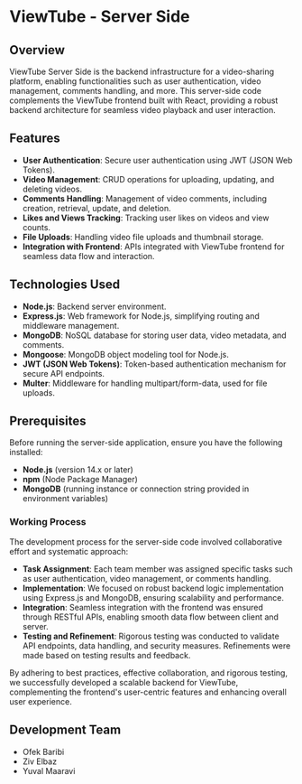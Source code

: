# ViewTube - Server Side

## Overview
ViewTube Server Side is the backend infrastructure for a video-sharing platform, enabling functionalities such as user authentication, video management, comments handling, and more. This server-side code complements the ViewTube frontend built with React, providing a robust backend architecture for seamless video playback and user interaction.

## Features
- **User Authentication**: Secure user authentication using JWT (JSON Web Tokens).
- **Video Management**: CRUD operations for uploading, updating, and deleting videos.
- **Comments Handling**: Management of video comments, including creation, retrieval, update, and deletion.
- **Likes and Views Tracking**: Tracking user likes on videos and view counts.
- **File Uploads**: Handling video file uploads and thumbnail storage.
- **Integration with Frontend**: APIs integrated with ViewTube frontend for seamless data flow and interaction.

## Technologies Used
- **Node.js**: Backend server environment.
- **Express.js**: Web framework for Node.js, simplifying routing and middleware management.
- **MongoDB**: NoSQL database for storing user data, video metadata, and comments.
- **Mongoose**: MongoDB object modeling tool for Node.js.
- **JWT (JSON Web Tokens)**: Token-based authentication mechanism for secure API endpoints.
- **Multer**: Middleware for handling multipart/form-data, used for file uploads.

## Prerequisites
Before running the server-side application, ensure you have the following installed:
- **Node.js** (version 14.x or later)
- **npm** (Node Package Manager)
- **MongoDB** (running instance or connection string provided in environment variables)

### Working Process
The development process for the server-side code involved collaborative effort and systematic approach:
- **Task Assignment**: Each team member was assigned specific tasks such as user authentication, video management, or comments handling.
- **Implementation**: We focused on robust backend logic implementation using Express.js and MongoDB, ensuring scalability and performance.
- **Integration**: Seamless integration with the frontend was ensured through RESTful APIs, enabling smooth data flow between client and server.
- **Testing and Refinement**: Rigorous testing was conducted to validate API endpoints, data handling, and security measures. Refinements were made based on testing results and feedback.

By adhering to best practices, effective collaboration, and rigorous testing, we successfully developed a scalable backend for ViewTube, complementing the frontend's user-centric features and enhancing overall user experience.

## Development Team
- Ofek Baribi
- Ziv Elbaz
- Yuval Maaravi
